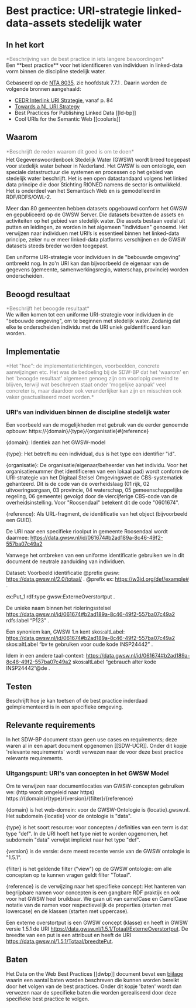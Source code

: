 # Best practice: URI-strategie linked-data-assets stedelijk water

## In het kort
<div style="color:gray">*Beschrijving van de best practice in iets langere bewoordingen*</div>
Een **best practice** voor het identificeren van individuen in linked-data vorm binnen de discipline stedelijk water.

Gebaseerd op de [NTA 8035](https://www.nen.nl/NEN-Shop/Norm/NTA-80352020-nl.htm), zie hoofdstuk 7.7.1 .
Daarin worden de volgende bronnen aangehaald:
* [CEDR Interlink URI Strategie](https://www.roadotl.eu/static/media/INTERLINK_D4._Defining_the_Principles_9Okqubw.PDF), vanaf p. 84
* [Towards a NL URI Strategy](https://www.geonovum.nl/uploads/documents/D1-2013-09-19_Towards_a_NL_URI_Strategy.pdf) 
* Best Practices for Publishing Linked Data [[ld-bp]]
* Cool URIs for the Semantic Web [[cooluris]]

## Waarom
<div style="color:gray;height:0.6em;">*Beschrijft de reden waarom dit goed is om te doen*</div>

Het Gegevenswoordenboek Stedelijk Water (GWSW) wordt breed toegepast voor stedelijk water beheer in Nederland. Het GWSW is een ontologie, een speciale datastructuur die systemen en processen op het gebied van stedelijk water beschrijft. Het is een open datastandaard volgens het linked data principe die door Stichting RIONED namens de sector is ontwikkeld. Het is onderdeel van het Semantisch Web en is gemodelleerd in RDF/RDFS/OWL-2. 

Meer dan 80 gemeenten hebben datasets opgebouwd conform het GWSW en gepubliceerd op de GWSW Server. Die datasets bevatten de assets en activiteiten op het gebied van stedelijk water. Die assets bestaan veelal uit putten en leidingen, ze worden in het algemeen "individuen" genoemd. Het verwijzen naar individuen met URI’s is essentieel binnen het linked-data principe, zeker nu er meer linked-data platforms verschijnen en de GWSW datasets steeds breder worden toegepast.

Een uniforme URI-strategie voor individuen in de "bebouwde omgeving" ontbreekt nog. In zo'n URI kan dan bijvoorbeeld de eigenaar van de gegevens (gemeente, samenwerkingsregio, waterschap, provincie) worden onderscheiden.

## Beoogd resultaat
<div style="color:gray">*Beschrijft het beoogde resultaat*</div>
We willen komen tot een uniforme URI-strategie voor individuen in de "bebouwde omgeving", om te beginnen met stedelijk water. Zodanig dat elke te onderscheiden individu met de URI uniek geïdentificeerd kan worden. 

## Implementatie

<div style="color:gray">*Het "hoe": de implementatierichtingen, voorbeelden, concrete aanwijzingen etc. Het was de bedoeling bij de SDW-BP dat het 'waarom' en het 'beoogde resultaat' algemeen genoeg zijn om voorlopig overeind te blijven, terwijl wat beschreven staat onder 'mogelijke aanpak' veel concreter is, maar daardoor ook veranderlijker kan zijn en misschien ook vaker geactualiseerd moet worden.*</div>

### URI's van individuen binnen de discipline stedelijk water


Een voorbeeld van de mogelijkheden met gebruik van de eerder genoemde opbouw:
https://{domain}/{type}/{organisatie}#{reference} 

{domain}: Identiek aan het GWSW-model

{type}: Het betreft nu een individual, dus is het type een identifier "id".

{organisatie}: De organisatie/eigenaar/beheerder van het individu. Voor het organisatienummer (het identificeren van een lokaal pad) wordt conform de URI-strategie van het Digitaal Stelsel Omgevingswet de CBS-systematiek gehanteerd. Dit is de code van de overheidslaag (01 rijk, 02 uitvoeringsorgaan, 03 provincie, 04 waterschap, 05 gemeenschappelijke regeling, 06 gemeente) gevolgd door de viercijferige CBS-code van de overheidsinstelling. Voor "Roosendaal" betekent dit de code "0601674".

{reference}: Als URL-fragment, de identificatie van het object (bijvoorbeeld een GUID).
 
De URI naar een specifieke rioolput in gemeente Roosendaal wordt daarmee:
https://data.gwsw.nl/id/061674#b2ad189a-8c46-49f2-557ba07c49a2 

Vanwege het ontbreken van een uniforme identificatie gebruiken we in dit document de neutrale aanduiding van individuen.

Dataset: Voorbeeld identificatie
@prefix gwsw:    	<https://data.gwsw.nl/2.0/totaal/> . 
@prefix ex:    	<https://w3id.org/def/example#> . 

ex:Put_1	rdf:type	gwsw:ExterneOverstortput .






De unieke naam binnen het rioleringsstelsel
https://data.gwsw.nl/id/061674#b2ad189a-8c46-49f2-557ba07c49a2 rdfs:label “P123” . 

Een synoniem kan, GWSW 1.n kent skos:altLabel:
https://data.gwsw.nl/id/061674#b2ad189a-8c46-49f2-557ba07c49a2 skos:altLabel “bv te gebruiken voor oude kode INSP24442” .

Idem in een andere taal-context:
https://data.gwsw.nl/id/061674#b2ad189a-8c46-49f2-557ba07c49a2 skos:altLabel “gebrauch alter kode INSP24442”@de .



## Testen 
Beschrijft hoe je kan toetsen of de best practice inderdaad geïmplementeerd is in een specifieke omgeving.

## Relevante requirements
In het SDW-BP document staan geen use cases en requirements; deze waren al in een apart document opgenomen [[SDW-UCR]]. Onder dit kopje 'relevante requirements' wordt verwezen naar de voor deze best practice relevante requirements. 

### Uitgangspunt: URI's van concepten in het GWSW Model

Om te verwijzen naar documentlocaties van GWSW-concepten gebruiken we: (http wordt omgeleid naar https)
https://{domain}/{type}/{version}/{filter}/{reference}

{domain} is het web-domein: voor de GWSW-Ontologie is {locatie}.gwsw.nl. Het subdomein {locatie} voor de ontologie is "data".

{type} is het soort resource: voor concepten / definities van een term is dat type "def". In de URI hoeft het type niet te worden opgenomen, het subdomein "data" verwijst impliciet naar het type "def".

{version} is de versie: deze meest recente versie van de GWSW ontologie is "1.5.1".

{filter} is het geldende filter ("view") op de GWSW ontologie: om alle concepten op te kunnen vragen geldt filter "Totaal".

{reference} is de verwijzing naar het specifieke concept:
Het hanteren van begrijpbare namen voor concepten is een gangbare RDF praktijk en ook voor het GWSW heel bruikbaar. We gaan uit van camelCase en CamelCase notatie van de namen voor respectievelijk de properties (starten met lowercase) en de klassen (starten met uppercase).

Een externe overstortput is een GWSW concept (klasse) en heeft in GWSW versie 1.5.1 de URI https://data.gwsw.nl/1.5.1/Totaal/ExterneOverstortput.
De breedte van een put is een attribuut en heeft de URI https://data.gwsw.nl/1.5.1/Totaal/breedtePut.



## Baten
Het Data on the Web Best Practices [[dwbp]] document bevat een [bijlage](https://www.w3.org/TR/dwbp/#BP_Benefits) waarin een aantal baten worden beschreven die kunnen worden bereikt door het volgen van de best practices. Onder dit kopje 'baten' wordt dan verwezen naar de specifieke baten die worden gerealiseerd door deze specifieke best practice te volgen.
